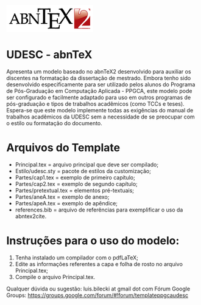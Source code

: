 [![N|Solid](https://raw.githubusercontent.com/abntex/abntex2-old-binary/master/marca-abntex/marca_abntex-2.png)]()
# UDESC - abnTeX

Apresenta um modelo baseado no abnTeX2 desenvolvido para auxiliar os discentes na formatação da dissertação de mestrado. Embora tenho sido desenvolvido especificamente para ser utilizado pelos alunos do Programa de Pós-Graduação em Computação Aplicada - PPGCA, este modelo pode ser configurado e facilmente adaptado para uso em outros programas de pós-graduação e tipos de trabalhos acadêmicos (como TCCs e teses). Espera-se que este modelo implemente todas as exigências do manual de trabalhos acadêmicos da UDESC sem a necessidade de se preocupar com o estilo ou formatação do documento.

# Arquivos do Template

* Principal.tex = arquivo principal que deve ser compilado;
* Estilo/udesc.sty = pacote de estilos da customização;
* Partes/cap1.tex = exemplo de primeiro capítulo;
* Partes/cap2.tex = exemplo de segundo capítulo;
* Partes/pretextual.tex = elementos pré-textuais;
* Partes/aneA.tex = exemplo de anexo;
* Partes/apeA.tex = exemplo de apêndice;
* references.bib = arquivo de referências para exemplificar o uso da abntex2cite.

# Instruções para o uso do modelo:

1. Tenha instalado um compilador com o pdfLaTeX;
2. Edite as informações referentes a capa e folha de rosto no arquivo Principal.tex;
3. Compile o arquivo Principal.tex.

Qualquer dúvida ou sugestão: luis.bilecki at gmail dot com
Fórum Google Groups:
https://groups.google.com/forum/#!forum/templateppgcaudesc


